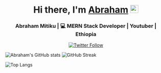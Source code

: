 <div align="center">
<h1 align='center'>Hi there, I'm <a href="https://hemant.codes">Abraham</a> <img src="https://media.giphy.com/media/hvRJCLFzcasrR4ia7z/giphy.gif" width="25px"> </h1>
</div>

<div align="center">
<h3>  Abraham Mitiku | 💻 MERN Stack Developer | Youtuber | Ethiopia </h3>
</div>


<p align="center">
<a align='center' href="https://twitter.com/purewebstar"><img alt="Twitter Follow" src="https://img.shields.io/twitter/follow/purewebstar?style=for-the-badge&color=09f&labelColor=black&logo=twitter&label=@purewebstar"></a>
</p>

![Abraham's GitHub stats](https://github-readme-stats.vercel.app/api?username=abriilo&theme=radical&show_icons=true&count_private=true)
![GitHub Streak](https://github-readme-streak-stats.herokuapp.com/?user=abriilo&theme=radical)

![Top Langs](https://github-readme-stats.vercel.app/api/top-langs/?username=abriilo&theme=radical&langs_count=8)

